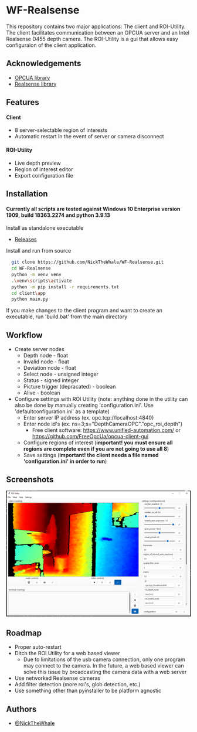 
# WF-Realsense

This repository contains two major applications: The client and ROI-Utility. The client
facilitates communication between an OPCUA server and an Intel Realsense D455 depth 
camera. The ROI-Utility is a gui that allows easy configuraion of the client application. 

## Acknowledgements

 - [OPCUA library](https://github.com/FreeOpcUa/python-opcua.git)
 - [Realsense library](https://github.com/IntelRealSense/librealsense.git)


## Features
#### Client
- 8 server-selectable region of interests
- Automatic restart in the event of server or camera disconnect
#### ROI-Utility
- Live depth preview
- Region of interest editor
- Export configuration file


## Installation
#### Currently all scripts are tested against Windows 10 Enterprise version 1909, build 18363.2274 and python 3.9.13
Install as standalone executable 

- [Releases](https://github.com/NickTheWhale/WF-Realsense/releases)

Install and run from source
```bash
  git clone https://github.com/NickTheWhale/WF-Realsense.git
  cd WF-Realsense
  python -m venv venv
  .\venv\scripts\activate
  python -m pip install -r requirements.txt
  cd client\app
  python main.py
```
If you make changes to the client program and want to create an executable, run 'build.bat' from the main directory 

## Workflow
- Create server nodes
  - Depth node - float
  - Invalid node - float
  - Deviation node - float
  - Select node - unsigned integer
  - Status - signed integer
  - Picture trigger (depracated) - boolean
  - Alive - boolean
- Configure settings with ROI Utility (note: anything done in the utility can also be done by manually creating 'configuration.ini'. Use 'defaultconfiguration.ini' as a template)
  - Enter server IP address (ex. opc.tcp://localhost:4840)
  - Enter node id's (ex. ns=3;s="DepthCameraOPC"."opc_roi_depth")
    - Free client software: https://www.unified-automation.com/ or https://github.com/FreeOpcUa/opcua-client-gui
  - Configure regions of interest (**important! you must ensure all regions are complete even if you are not going to use all 8**)
  - Save settings (**important! the client needs a file named 'configuration.ini' in order to run**)

## Screenshots

![Utility](fullscreen.jpg)

## Roadmap

- Proper auto-restart
- Ditch the ROI Utility for a web based viewer
  - Due to limitations of the usb camera connection, only one program may connect to the camera. In the future, a web based viewer can solve this issue by broadcasting the camera data with a web server
- Use networked Realsense cameras
- Add filter detection (more roi's, glob detection, etc.)
- Use something other than pyinstaller to be platform agnostic

## Authors

- [@NickTheWhale](https://github.com/NickTheWhale)
